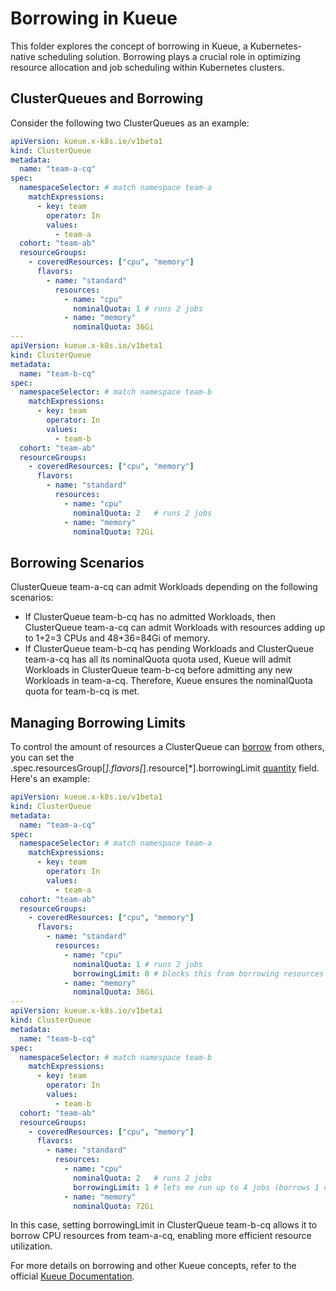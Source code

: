 # Borrowing in Kueue

This folder explores the concept of borrowing in Kueue, a Kubernetes-native scheduling solution. Borrowing plays a crucial role in optimizing resource allocation and job scheduling within Kubernetes clusters.

## ClusterQueues and Borrowing

Consider the following two ClusterQueues as an example:

```yaml
apiVersion: kueue.x-k8s.io/v1beta1
kind: ClusterQueue
metadata:
  name: "team-a-cq"
spec:
  namespaceSelector: # match namespace team-a
    matchExpressions:
      - key: team
        operator: In
        values:
          - team-a
  cohort: "team-ab"
  resourceGroups:
    - coveredResources: ["cpu", "memory"]
      flavors:
        - name: "standard"
          resources:
            - name: "cpu"
              nominalQuota: 1 # runs 2 jobs
            - name: "memory"
              nominalQuota: 36Gi
---
apiVersion: kueue.x-k8s.io/v1beta1
kind: ClusterQueue
metadata:
  name: "team-b-cq"
spec:
  namespaceSelector: # match namespace team-b
    matchExpressions:
      - key: team
        operator: In
        values:
          - team-b
  cohort: "team-ab"
  resourceGroups:
    - coveredResources: ["cpu", "memory"]
      flavors:
        - name: "standard"
          resources:
            - name: "cpu"
              nominalQuota: 2   # runs 2 jobs
            - name: "memory"
              nominalQuota: 72Gi
```

## Borrowing Scenarios
ClusterQueue team-a-cq can admit Workloads depending on the following scenarios:

- If ClusterQueue team-b-cq has no admitted Workloads, then ClusterQueue team-a-cq can admit Workloads with resources adding up to 1+2=3 CPUs and 48+36=84Gi of memory.
- If ClusterQueue team-b-cq has pending Workloads and ClusterQueue team-a-cq has all its nominalQuota quota used, Kueue will admit Workloads in ClusterQueue team-b-cq before admitting any new Workloads in team-a-cq. Therefore, Kueue ensures the nominalQuota quota for team-b-cq is met.

## Managing Borrowing Limits
To control the amount of resources a ClusterQueue can [borrow](https://kueue.sigs.k8s.io/docs/concepts/cluster_queue/#borrowinglimit) from others, you can set the .spec.resourcesGroup[*].flavors[*].resource[*].borrowingLimit [quantity](https://kubernetes.io/docs/reference/kubernetes-api/common-definitions/quantity/) field. Here's an example:


```yaml
apiVersion: kueue.x-k8s.io/v1beta1
kind: ClusterQueue
metadata:
  name: "team-a-cq"
spec:
  namespaceSelector: # match namespace team-a
    matchExpressions:
      - key: team
        operator: In
        values:
          - team-a
  cohort: "team-ab"
  resourceGroups:
    - coveredResources: ["cpu", "memory"]
      flavors:
        - name: "standard"
          resources:
            - name: "cpu"
              nominalQuota: 1 # runs 2 jobs
              borrowingLimit: 0 # blocks this from borrowing resources from another ClusterQueue
            - name: "memory"
              nominalQuota: 36Gi
---
apiVersion: kueue.x-k8s.io/v1beta1
kind: ClusterQueue
metadata:
  name: "team-b-cq"
spec:
  namespaceSelector: # match namespace team-b
    matchExpressions:
      - key: team
        operator: In
        values:
          - team-b
  cohort: "team-ab"
  resourceGroups:
    - coveredResources: ["cpu", "memory"]
      flavors:
        - name: "standard"
          resources:
            - name: "cpu"
              nominalQuota: 2   # runs 2 jobs
              borrowingLimit: 1 # lets me run up to 4 jobs (borrows 1 cpu from another ClusterQueue)
            - name: "memory"
              nominalQuota: 72Gi
```

In this case, setting borrowingLimit in ClusterQueue team-b-cq allows it to borrow CPU resources from team-a-cq, enabling more efficient resource utilization.

For more details on borrowing and other Kueue concepts, refer to the official [Kueue Documentation](https://kueue.sigs.k8s.io/docs/).
